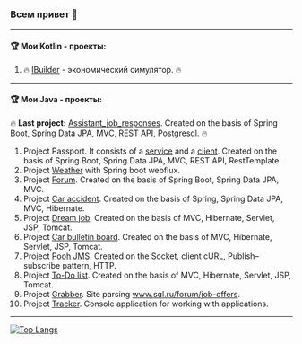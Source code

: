 ### Всем привет 👋 
___
#### 🏆  Мои Kotlin - проекты:

1. 🔥 [IBuilder](https://github.com/PavelRost/IBuilder) - экономический симулятор. 🔥
___
#### 🏆  Мои Java - проекты:

🔥 **Last project:** [Assistant_job_responses](https://github.com/PavelRost/assistant_job_responses). Created on the basis of Spring Boot, Spring Data JPA, MVC, REST API, Postgresql. 🔥

1. Project Passport. It consists of a [service](https://github.com/PavelRost/job4j_passport_service) and a [client](https://github.com/PavelRost/job4j_passport_client). Created on the basis of Spring Boot, Spring Data JPA, MVC, REST API, RestTemplate.
2. Project [Weather](https://github.com/PavelRost/job4j_weather_reactive) with Spring boot webflux.
3. Project [Forum](https://github.com/PavelRost/job4j_forum). Created on the basis of Spring Boot, Spring Data JPA, MVC.
4. Project [Car accident](https://github.com/PavelRost/job4j_car_accident). Created on the basis of Spring, Spring Data JPA, MVC, Hibernate.
5. Project [Dream job](https://github.com/PavelRost/job4j_dreamjob). Created on the basis of MVC, Hibernate, Servlet, JSP, Tomcat.
6. Project [Car bulletin board](https://github.com/PavelRost/job4j_cars). Created on the basis of MVC, Hibernate, Servlet, JSP, Tomcat.
7. Project [Pooh JMS](https://github.com/PavelRost/job4j_pooh). Created on the Socket, client cURL, Publish–subscribe pattern, HTTP. 
8. Project [To-Do list](https://github.com/PavelRost/job4j_todo). Created on the basis of MVC, Hibernate, Servlet, JSP, Tomcat.
9. Project [Grabber](https://github.com/PavelRost/job4j_grabber). Site parsing www.sql.ru/forum/job-offers.
10. Project [Tracker](https://github.com/PavelRost/job4j_tracker). Console application for working with applications. 
___

[![Top Langs](https://github-readme-stats.vercel.app/api/top-langs/?username=PavelRost&layout=compact)](https://github.com/PavelRost/github-readme-stats)
